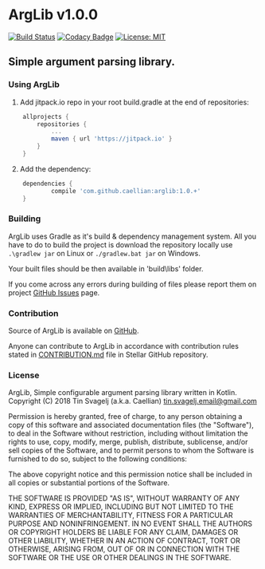 # ArgLib v1.0.0
[![Build Status](https://travis-ci.org/Caellian/ArgLib.svg?branch=master)](https://travis-ci.org/Caellian/ArgLib)
[![Codacy Badge](https://api.codacy.com/project/badge/Grade/fb0f64eceb8f42b8bfb38771991e05d9)](https://www.codacy.com/project/Caellian/ArgLib/dashboard?utm_source=github.com&amp;utm_medium=referral&amp;utm_content=Caellian/ArgLib&amp;utm_campaign=Badge_Grade_Dashboard)
[![License: MIT](https://img.shields.io/badge/License-MIT-yellow.svg)](https://opensource.org/licenses/MIT)
## Simple argument parsing library.

### Using ArgLib
1. Add jitpack.io repo in your root build.gradle at the end of repositories:
```groovy
	allprojects {
		repositories {
			...
			maven { url 'https://jitpack.io' }
		}
	}
```

2. Add the dependency:
```groovy
	dependencies {
	        compile 'com.github.caellian:arglib:1.0.+'
	}
```

### Building
ArgLib uses Gradle as it's build & dependency management system. All you have to do to build the project is download
the repository locally use ```.\gradlew jar``` on Linux or ```./gradlew.bat jar``` on Windows.

Your built files should be then available in 'build\libs' folder.

If you come across any errors during building of files please report them on project [GitHub Issues](https://github.com/Caellian/ArgLib/issues) page.

### Contribution
Source of ArgLib is available on [GitHub](https://github.com/Caellian/ArgLib).

Anyone can contribute to ArgLib in accordance with contribution rules stated
in [CONTRIBUTION.md](https://github.com/Caellian/ArgLib/blob/master/CONTRIBUTING.md) file in Stellar GitHub repository.

### License
ArgLib, Simple configurable argument parsing library written in Kotlin.
Copyright (C) 2018 Tin Svagelj (a.k.a. Caellian) <tin.svagelj.email@gmail.com>

Permission is hereby granted, free of charge, to any person obtaining a
copy of this software and associated documentation files (the "Software"), to deal in the Software without restriction, including without limitation the rights to use, copy, modify, merge, publish, distribute, sublicense, and/or sell copies of the Software, and to permit persons to whom the Software is furnished to do so, subject to the following conditions:

The above copyright notice and this permission notice shall be included
in all copies or substantial portions of the Software.

THE SOFTWARE IS PROVIDED "AS IS", WITHOUT WARRANTY OF ANY KIND, EXPRESS
OR IMPLIED, INCLUDING BUT NOT LIMITED TO THE WARRANTIES OF
MERCHANTABILITY, FITNESS FOR A PARTICULAR PURPOSE AND NONINFRINGEMENT.
IN NO EVENT SHALL THE AUTHORS OR COPYRIGHT HOLDERS BE LIABLE FOR ANY
CLAIM, DAMAGES OR OTHER LIABILITY, WHETHER IN AN ACTION OF CONTRACT,
TORT OR OTHERWISE, ARISING FROM, OUT OF OR IN CONNECTION WITH THE
SOFTWARE OR THE USE OR OTHER DEALINGS IN THE SOFTWARE.